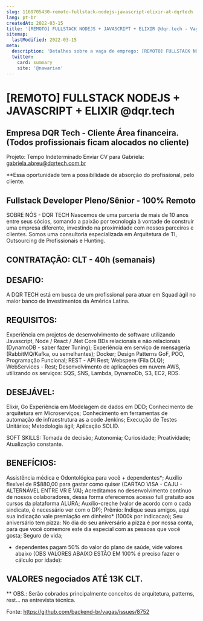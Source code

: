 ```yaml
---
slug: 1169705430-remoto-fullstack-nodejs-javascript-elixir-at-dqrtech
lang: pt-br
createdAt: 2022-03-15
title: '[REMOTO] FULLSTACK NODEJS + JAVASCRIPT + ELIXIR @dqr.tech - Vaga de Emprego'
sitemap:
  lastModified: 2022-03-15
meta:
  description: 'Detalhes sobre a vaga de emprego: [REMOTO] FULLSTACK NODEJS + JAVASCRIPT + ELIXIR @dqr.tech'
  twitter:
    card: summary
    site: '@nawarian'
---
```


# [REMOTO] FULLSTACK NODEJS + JAVASCRIPT + ELIXIR @dqr.tech

## Empresa DQR Tech - Cliente Área financeira. (Todos profissionais ficam alocados no cliente)

Projeto:  Tempo Indeterminado
Enviar CV para Gabriela: gabriela.abreu@dqrtech.com.br

**Essa oportunidade tem a possibilidade de absorção do profissional, pelo cliente.

## Fullstack Developer Pleno/Sênior - 100% Remoto

SOBRE NÓS - DQR TECH
Nascemos de uma parceria de mais de 10 anos entre seus sócios, somando a paixão por tecnologia à vontade de construir uma empresa diferente, investindo na proximidade com nossos parceiros e clientes. Somos uma consultoria especializada em Arquitetura de TI, Outsourcing de Profissionais e Hunting.

## CONTRATAÇÃO: CLT - 40h (semanais)


## DESAFIO: 
A DQR TECH está em busca de um profissional para atuar em Squad ágil no maior banco de Investimentos da América Latina.

## REQUISITOS: 
Experiência em projetos de desenvolvimento de software utilizando Javascript, Node / React / .Net Core
BDs relacionais e não relacionais (DynamoDB - saber fazer Tuning);
Experiência em serviço de mensageria (RabbitMQ/Kafka, ou semelhantes);
Docker;
Design Patterns GoF, POO, Programação Funcional;
REST - API Rest; 
Webspere (Fila DLQ);
WebServices - Rest;
Desenvolvimento de aplicações em nuvem AWS, utilizando os serviços: SQS, SNS, Lambda, DynamoDb, S3, EC2, RDS.

## DESEJÁVEL:
Elixir, Go
Experiência em Modelagem de dados em DDD;
Conhecimento de arquitetura em Microserviços;
Conhecimento em ferramentas de automação de infraestrutura as a code Jenkins;
Execução de Testes Unitários;
Metodologia ágil;
Aplicação SOLID.

SOFT SKILLS:
Tomada de decisão;
Autonomia;
Curiosidade;
Proatividade;
Atualização constante.

## BENEFÍCIOS: 
Assistência médica e Odontológica para você + dependentes*;
Auxílio flexível de R$880,00 para gastar como quiser (CARTAO VISA - CAJU - ALTERNÁVEL ENTRE VR E VA);
Acreditamos no desenvolvimento contínuo de nossos colaboradores, dessa forma oferecemos acesso full gratuito aos cursos da plataforma ALURA;
Auxílio-creche (valor de acordo com o cada sindicato, é necessário ver com o DP);
Prêmio: Indique seus amigos, aqui sua indicação vale premiação em dinheiro* (1000k por indicacao);
Seu aniversário tem pizza: No dia do seu aniversário a pizza é por nossa conta, para que você comemore este dia especial com as pessoas que você gosta;
Seguro de vida;
* dependentes pagam 50% do valor do plano de saúde, vide valores abaixo (OBS VALORES ABAIXO ESTÃO EM 100% é preciso fazer o cálculo por idade):

## VALORES negociados ATÉ 13K CLT.

** OBS.: Serão cobrados principalmente conceitos de arquitetura, patterns, rest... na entrevista técnica.

Fonte: https://github.com/backend-br/vagas/issues/8752